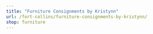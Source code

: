 ```yaml
---
title: "Furniture Consignments by Kristynn"
url: /fort-collins/furniture-consignments-by-kristynn/
shop: furniture
---
```

